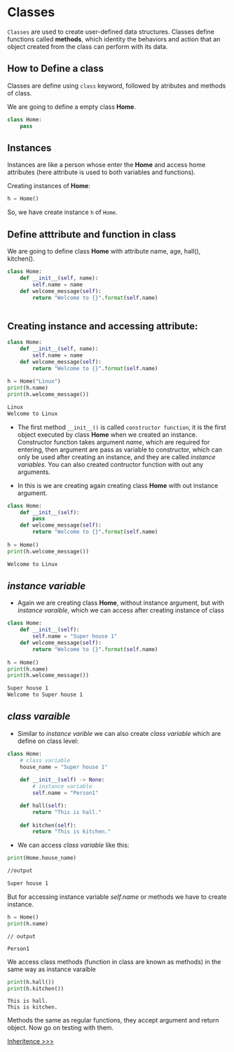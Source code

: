 <!-- defining class -->
<!-- constructor -->
<!-- instance  -->
<!-- instance variable -->
<!-- class varaible -->

# Classes

`Classes` are used to create  user-defined data structures. Classes define functions called **methods**, which identity the behaviors and action that an object created from the class can perform with its data.

## How to Define a class

Classes are define using `class` keyword, followed by atributes and methods of class.

We are going to define a empty class **Home**.

```py
class Home:
    pass
```

## Instances

Instances are like a person whose enter the **Home** and access home attributes (here attribute is used to both variables and functions).

Creating instances of **Home**:

```py
h = Home()
```

So, we have create instance `h` of `Home`.

## Define atttribute and function in class

We are going to define class **Home** with attribute name, age, hall(), kitchen(). 

```py
class Home:
    def __init__(self, name):
        self.name = name 
    def welcome_message(self):
        return "Welcome to {}".format(self.name)
    
```

## Creating instance and accessing attribute:

```py
class Home:
    def __init__(self, name):
        self.name = name 
    def welcome_message(self):
        return "Welcome to {}".format(self.name)
    
h = Home("Linux")
print(h.name)
print(h.welcome_message())
```

```bash
Linux
Welcome to Linux
```

- The first method `__init__()` is called `constructor function`, it is the first object executed by class **Home** when we created an instance. Constructor function takes argument *name*, which are required for entering, then argument are pass as variable to constructor, which can only be used after creating an instance, and they are called *instance variables*. You can also created contructor function with out any arguments.

- In this is we are creating again creating class **Home** with out instance argument.


```py
class Home:
    def __init__(self):
        pass
    def welcome_message(self):
        return "Welcome to {}".format(self.name)
    
h = Home()
print(h.welcome_message())
```

```bash
Welcome to Linux
```

## *instance variable*

- Again we are creating class **Home**, without instance argument, but with *instance varaible*, which we can access after creating instance of class

```py
class Home:
    def __init__(self):
        self.name = "Super house 1"
    def welcome_message(self):
        return "Welcome to {}".format(self.name)
    
h = Home()
print(h.name)
print(h.welcome_message())
```

```bash
Super house 1
Welcome to Super house 1
```

## *class varaible*

- Similar to *instance varible* we can also create *class variable* which are define on class level:

```py
class Home:
    # class variable 
    house_name = "Super house 1" 
    
    def __init__(self) -> None:
        # instance variable
        self.name = "Person1"

    def hall(self):
        return "This is hall."
    
    def kitchen(self):
        return "This is kitchen."
```

- We can access *class variable* like this:

```py
print(Home.house_name)
```

```bash
//output 

Super house 1
```

But for accessing instance variable *self.name* or methods we have to create instance.

```py
h = Home()
print(h.name)
```

```output
// output 

Person1
```

We access class methods (function in class are known as methods) in the same way as instance varaible

```py
print(h.hall())
print(h.kitchen())
```

```output
This is hall.
This is kitchen.
```

Methods the same as regular functions, they accept argument and return object. Now go on testing with them.

[Inheritence >>>](102-Inheritence.md)